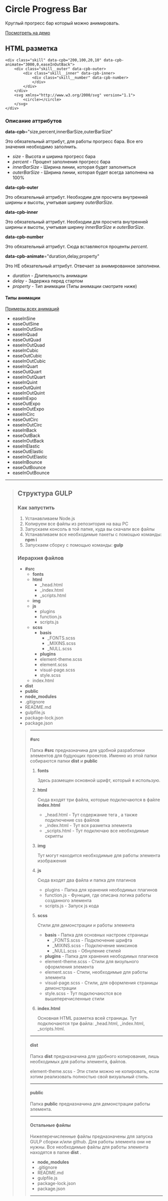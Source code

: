 # Circle Progress Bar #

Круглый прогресс бар который можно анимировать.

[Посмотреть на демо](https://webakira.github.io/CircleProgressBar/public/index.html)

## HTML разметка ##
<div>
	
	<div class="skill" data-cpb="200,100,20,10" data-cpb-animate="3000,0,easeInOutBack">
		<div class="skill__outer" data-cpb-outer>
			<div class="skill__inner" data-cpb-inner>
				<div class="skill__number" data-cpb-number>
				</div>
			</div>
		</div>
		<svg xmlns="http://www.w3.org/2000/svg" version="1.1">
			<circle></circle>
		</svg>
	</div>
	
</div>

### Описание аттрибутов ###

__data-cpb__="size,percent,innerBarSize,outerBarSize"

Это обязательный аттрибут, для работы прогресс бара. Все его значения необходимо заполнить.

* *size* - Высота и ширина прогресс бара
* *percent* - Процент заполнения прогресс бара
* *innerBarSize* - Ширина линии, которая будет заполняться
* *outerBarSize* - Ширина линии, которая будет всегда заполнена на 100%

__data-cpb-outer__

Это обязательный аттрибут. Необходим для просчета внутренней ширины и высоты, учитывая ширину *outerBarSize*.

__data-cpb-inner__

Это обязательный аттрибут. Необходим для просчета внутренней ширины и высоты, учитывая ширину *innerBarSize* и *outerBarSize*.

__data-cpb-number__

Это обязательный аттрибут. Сюда вставляются проценты *percent*.

__data-cpb-animate__="duration,delay,property"

Это НЕ обязательный аттрибут. Отвечает за анимированное заполнени.

* *duration* - Длительность анимации
* *delay* - Задержка перед стартом
* *property* - Тип анимации (Типы анимации смотрите ниже)

#### Типы анимации ####

[Примеры всех анимаций](https://easings.net/ru)

* easeInSine
* easeOutSine
* easeInOutSine
* easeInQuad
* easeOutQuad
* easeInOutQuad
* easeInCubic
* easeOutCubic
* easeInOutCubic
* easeInQuart
* easeOutQuart
* easeInOutQuart
* easeInQuint
* easeOutQuint
* easeInOutQuint
* easeInExpo
* easeOutExpo
* easeInOutExpo
* easeInCirc
* easeOutCirc
* easeInOutCirc
* easeInBack
* easeOutBack
* easeInOutBack
* easeInElastic
* easeOutElastic
* easeInOutElastic
* easeInBounce
* easeOutBounce
* easeInOutBounce

---

> ## Структура GULP ##
> ### Как запустить ###
> 1. Устанавливаем Node.js
> 2. Копируем все файлы из репозитория на ваш PC
> 3. Запускаем консоль в той папке, куда вы скачали все файлы
> 4. Устанавливаем все необходимые пакеты с помощью команды: __npm i__
> 5. Запускаем сборку с помощью команды: __gulp__
> 
> ### Иерархия файлов ###
> * __#src__
>   * __fonts__
>   * __html__
>     * _head.html
>     * _index.html
>     * _scripts.html
>   * __img__
>   * __js__
>     * plugins
>     * function.js
>     * scripts.js
>   * __scss__
>     * __basis__
>       * _FONTS.scss
>       * _MIXINS.scss
>       * _NULL.scss
>     * __plugins__
>     * element-theme.scss
>     * element.scss
>     * visual-page.scss
>     * style.scss
>   * index.html
> * __dist__
> * __public__
> * __node_modules__
> * .gitignore
> * README.md
> * gulpfile.js
> * package-lock.json
> * package.json
> > ---
> > #### #src ####
> > Папка __#src__ предназначина для удобной разработики элементов для будующих проектов. Именно из этой папки собираются папки __dist__ и __public__
> > 1. __fonts__
> >
> >     Здесь размещен основной шрифт, который я использую.
> >
> > 2. __html__
> > 
> >     Сюда входят три файла, которые подключаются в файле __index.html__
> >     * _head.html - Тут содержание тега <head>, а также подключение css файлов
> >     * _index.html - Тут вся разметка элемента
> >     * _scripts.html - Тут подключаю все необходимые скрипты
> >
> > 3. __img__
> > 
> >     Тут могут находится необходимые для работы элемента изображения
> >
> > 4. __js__
> > 
> >     Сюда входят два файла и папка для плагинов
> >     * plugins - Папка для хранения неободимых плагинов
> >     * function.js - Функция, где описана логика работы созданного элемента
> >     * scripts.js - Запуск js кода
> >
> > 5. __scss__
> > 
> >     Стили для демонстрации и работы элемента
> >     * __basis__ - Папка для основных настроек страницы
> >       * _FONTS.scss - Подключение шрифта
> >       * _MIXINS.scss - Подключение миксинов
> >       * _NULL.scss - Обнуление стилей
> >     * __plugins__ - Папка для хранения неободимых плагинов
> >     * element-theme.scss - Стили для визульного оформления элемента
> >     * element.scss - Стили, необходимые для работы элемента
> >     * visual-page.scss - Стили, для оформления страницы демонстрации
> >     * style.scss - Тут подключаюстся все вышеперечисленные стили
> >
> > 5. __index.html__
> > 
> >     Основная HTML разметка всей страницы. Тут подключаются три файла: _head.html, _index.html, _scripts.html.
> > ---
> > #### dist ####
> > Папка __dist__ предназначина для удобного копирования, лишь необходимых для работы элемента, файлов.
> >
> > element-theme.scss - Эти стили можно не копировать, если хотим реализовать полностью свой визуальный стиль. 
> >
> > ---
> > #### public ####
> > Папка __public__ предназначина для демонстрации работы элемента.
> >
> > ---
> > #### Остальные файлы ####
> > Нижеперечисленные файлы предназначены для запуска GULP сборки и/или github. Для работы элемента они не нужны. Все необходимые файлы для работы элемента находятся в папке __dist__ .
> > * __node_modules__
> > * .gitignore
> > * README.md
> > * gulpfile.js
> > * package-lock.json
> > * package.json
> > ---
